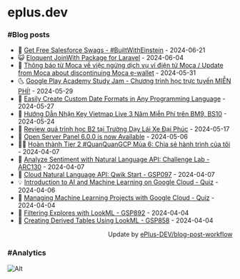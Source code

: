 # eplus.dev

### #Blog posts

<!-- BLOG-POST-LIST:START -->
 - 🧰 [Get Free Salesforce Swags - #BuiltWithEinstein](https://eplus.dev/get-free-salesforce-swags-builtwitheinstein) - 2024-06-21
 - 😺 [Eloquent JoinWith Package for Laravel](https://eplus.dev/eloquent-joinwith-package-for-laravel) - 2024-06-04
 - 🗽 [Thông báo từ Moca về việc ngừng dịch vụ ví điện tử Moca / Update from Moca about discontinuing Moca e-wallet](https://eplus.dev/thong-bao-tu-moca-ve-viec-ngung-dich-vu-vi-dien-tu-moca-update-from-moca-about-discontinuing-moca-e-wallet) - 2024-05-31
 - 🌜 [Google Play Academy Study Jam - Chương trình học trực tuyến MIỄN PHÍ!](https://eplus.dev/google-play-academy-study-jam-chuong-trinh-hoc-truc-tuyen-mien-phi) - 2024-05-29
 - 📝 [Easily Create Custom Date Formats in Any Programming Language](https://eplus.dev/easily-create-custom-date-formats-in-any-programming-language) - 2024-05-27
 - 🚀 [Hướng Dẫn Nhận Key Vietmap Live 3 Năm Miễn Phí trên BM9, BS10](https://eplus.dev/huong-dan-nhan-key-vietmap-live-3-nam-mien-phi-tren-bm9-bs10) - 2024-05-24
 - 💼 [Review quá trình học B2 tại Trường Dạy Lái Xe Đại Phúc](https://eplus.dev/review-qua-trinh-hoc-b2-tai-truong-day-lai-xe-dai-phuc) - 2024-05-17
 - 🦣 [Open Server Panel 6.0.0 is now Available](https://eplus.dev/open-server-panel-600-is-now-available) - 2024-05-06
 - 👨‍🏫 [Hoàn thành Tier 2 #QuanQuanGCP Mùa 6: Chia sẻ hành trình của tôi](https://eplus.dev/hoan-thanh-tier-2-quanquangcp-mua-6-chia-se-hanh-trinh-cua-toi) - 2024-04-07
 - 🔭 [Analyze Sentiment with Natural Language API: Challenge Lab - ARC130](https://eplus.dev/analyze-sentiment-with-natural-language-api-challenge-lab-arc130) - 2024-04-07
 - 🤡 [Cloud Natural Language API: Qwik Start - GSP097](https://eplus.dev/cloud-natural-language-api-qwik-start-gsp097) - 2024-04-07
 - 💡 [Introduction to AI and Machine Learning on Google Cloud - Quiz](https://eplus.dev/introduction-to-ai-and-machine-learning-on-google-cloud-quiz) - 2024-04-06
 - 🦣 [Managing Machine Learning Projects with Google Cloud - Quiz](https://eplus.dev/managing-machine-learning-projects-with-google-cloud-quiz) - 2024-04-04
 - 💪 [Filtering Explores with LookML - GSP892](https://eplus.dev/filtering-explores-with-lookml-gsp892) - 2024-04-04
 - 🤡 [Creating Derived Tables Using LookML - GSP858](https://eplus.dev/creating-derived-tables-using-lookml-gsp858) - 2024-04-04<!-- BLOG-POST-LIST:END -->

<div align="right">
  Update by <a target="_blank"
    href="https://github.com/ePlus-DEV/blog-post-workflow">ePlus-DEV/blog-post-workflow</a>
</div>

### #Analytics
![Alt](https://repobeats.axiom.co/api/embed/9990f7cddfbad8d834990b10ccad05f81ac1096f.svg "Repobeats analytics image")
